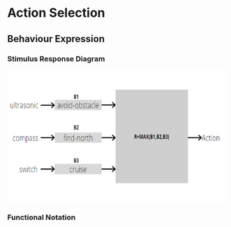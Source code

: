 # Action Selection

## Behaviour Expression

### Stimulus Response Diagram

<div>
<img src="./img/stimulus response.PNG" width="500" height="300"/>
</div>

### Functional Notation